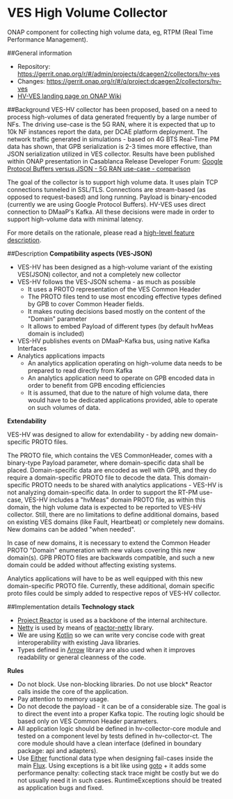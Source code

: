 # VES High Volume Collector

ONAP component for collecting high volume data, eg, RTPM (Real Time Performance Management).

##General information
* Repository: https://gerrit.onap.org/r/#/admin/projects/dcaegen2/collectors/hv-ves
* Changes: https://gerrit.onap.org/r/#/q/project:dcaegen2/collectors/hv-ves
* [HV-VES landing page on ONAP Wiki](https://wiki.onap.org/display/DW/High+Volume+VES+Collector)

##Background
VES-HV collector has been proposed, based on a need to process high-volumes of data generated frequently by a large number of NFs.
The driving use-case is the 5G RAN, where it is expected that up to 10k NF instances report the data, per DCAE platform deployment.
The network traffic generated in simulations - based on 4G BTS Real-Time PM data has shown, that GPB serialization is 2-3 times more effective, than JSON serialization utilized in VES collector.
Results have been published within ONAP presentation in Casablanca Release Developer Forum: [Google Protocol Buffers versus JSON - 5G RAN use-case - comparison](https://wiki.onap.org/download/attachments/25434845/Casablanca_Dev_Forum_GPB_comparison_20180621.pptx?version=1&modificationDate=1530275050000&api=v2)

The goal of the collector is to support high volume data. It uses plain TCP connections tunneled in SSL/TLS. Connections are stream-based (as opposed to request-based) and long running. Payload is binary-encoded (currently we are using Google Protocol Buffers). HV-VES uses direct connection to DMaaP's Kafka. All these decisions were made in order to support high-volume data with minimal latency.

For more details on the rationale, please read a [high-level feature description](https://wiki.onap.org/display/DW/5G+-+Real+Time+PM+and+High+Volume+Stream+Data+Collection).

##Description
**Compatibility aspects (VES-JSON)**
* VES-HV has been designed as a high-volume variant of the existing VES(JSON) collector, and not a completely new collector
* VES-HV follows the VES-JSON schema - as much as possible
    * It uses a PROTO representation of the VES Common Header
    * The PROTO files tend to use most encoding effective types defined by GPB to cover Common Header fields.
    * It makes routing decisions based mostly on the content of the "Domain" parameter
    * It allows to embed Payload of different types (by default hvMeas domain is included)
* VES-HV publishes events on DMaaP-Kafka bus, using native Kafka Interfaces
* Analytics applications impacts
    * An analytics application operating on high-volume data needs to be prepared to read directly from Kafka
    * An analytics application need to operate on GPB encoded data in order to benefit from GPB encoding efficiencies
    * It is assumed, that due to the nature of high volume data, there would have to be dedicated applications provided, able to operate on such volumes of data.

**Extendability**

VES-HV was designed to allow for extendability - by adding new domain-specific PROTO files.

The PROTO file, which contains the VES CommonHeader, comes with a binary-type Payload parameter, where domain-specific data shall be placed. Domain-specific data are encoded as well with GPB, and they do require a domain-specific PROTO file to decode the data. This domain-specific PROTO needs to be shared with analytics applications - VES-HV is not analyzing domain-specific data. In order to support the RT-PM use-case, VES-HV includes a "hvMeas" domain PROTO file, as within this domain, the high volume data is expected to be reported to VES-HV collector.
Still, there are no limitations to define additional domains, based on existing VES domains (like Fault, Heartbeat) or completely new domains. New domains can be added "when needed".

In case of new domains, it is necessary to extend the Common Header PROTO "Domain" enumeration with new values covering this new domain(s).
GPB PROTO files are backwards compatible, and such a new domain could be added without affecting existing systems.

Analytics applications will have to be as well equipped with this new domain-specific PROTO file.
Currently, these additional, domain specific proto files could be simply added to respective repos of VES-HV collector.

##Implementation details
**Technology stack**
* [Project Reactor](https://projectreactor.io/) is used as a backbone of the internal architecture.
* [Netty](http://netty.io/) is used by means of [reactor-netty](https://projectreactor.io/docs/netty/release/api/) library.
* We are using [Kotlin](https://kotlinlang.org/) so we can write very concise code with great interoperability with existing Java libraries.
* Types defined in [Λrrow](https://arrow-kt.io/) library are also used when it improves readability or general cleanness of the code.

**Rules**
* Do not block. Use non-blocking libraries. Do not use block* Reactor calls inside the core of the application.
* Pay attention to memory usage.
* Do not decode the payload - it can be of a considerable size. The goal is to direct the event into a proper Kafka topic. The routing logic should be based only on VES Common Header parameters.
* All application logic should be defined in hv-collector-core module and tested on a component level by tests defined in hv-collector-ct. The core module should have a clean interface (defined in boundary package: api and adapters).
* Use [Either](https://arrow-kt.io/docs/datatypes/either/) functional data type when designing fail-cases inside the main [Flux](https://projectreactor.io/docs/core/release/api/reactor/core/publisher/Flux.html). Using exceptions is a bit like using [goto](https://en.wikipedia.org/wiki/Goto#Criticism) + it adds some performance penalty: collecting stack trace might be costly but we do not usually need it in such cases. RuntimeExceptions should be treated as application bugs and fixed.